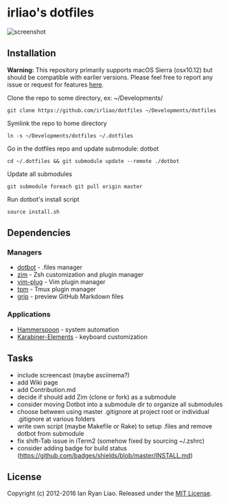 # irliao's dotfiles

![screenshot](http://i.imgur.com/BXXPRU3.png)

## Installation

**Warning:** This repository primarily supports macOS Sierra (osx10.12) but should be compatible with earlier versions. Please feel free to report any issue or request for features [here](https://github.com/irliao/dotfiles/issues).

Clone the repo to some directory, ex: ~/Developments/

```
git clone https://github.com/irliao/dotfiles ~/Developments/dotfiles
```
Symlink the repo to home directory

```
ln -s ~/Developments/dotfiles ~/.dotfiles
```
Go in the dotfiles repo and update submodule: dotbot

```
cd ~/.dotfiles && git submodule update --remote ./dotbot
```
Update all submodules

```
git submodule foreach git pull origin master
```
Run dotbot's install script

```
source install.sh
```

## Dependencies

### Managers

* [dotbot](https://github.com/anishathalye/dotbot) - .files manager
* [zim](https://github.com/Eriner/zim) - Zsh customization and plugin manager
* [vim-plug](https://github.com/junegunn/vim-plug) - Vim plugin manager
* [tpm](https://github.com/tmux-plugins/tpm) - Tmux plugin manager
* [grip](https://github.com/joeyespo/grip) - preview GitHub Markdown files

### Applications

* [Hammerspoon](https://github.com/Hammerspoon/hammerspoon) - system automation
* [Karabiner-Elements](https://github.com/tekezo/Karabiner-Elements) - keyboard customization

## Tasks

* include screencast (maybe asciinema?)
* add Wiki page
* add Contribution.md
* decide if should add Zim (clone or fork) as a submodule
* consider moving Dotbot into a submodule dir to organize all submodules
* choose between using master .gitignore at project root or individual .gitignore at various folders
* write own script (maybe Makefile or Rake) to setup .files and remove dotbot from submodule
* fix shift-Tab issue in iTerm2 (somehow fixed by sourcing ~/.zshrc)
* consider adding badge for build status (https://github.com/badges/shields/blob/master/INSTALL.md)

## License
Copyright (c) 2012-2016 Ian Ryan Liao. Released under the [MIT License][license].

[license]: LICENSE.txt
[readme]: README.md
[wiki]: https://github.com/irliao/dotfiles/wiki
